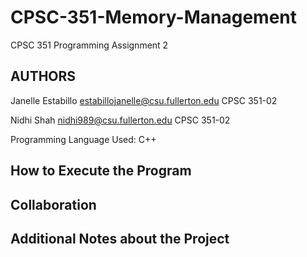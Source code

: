 # CPSC-351-Memory-Management
CPSC 351 Programming Assignment 2

AUTHORS
--------------------------------------
Janelle Estabillo
estabillojanelle@csu.fullerton.edu
CPSC 351-02

Nidhi Shah
nidhi989@csu.fullerton.edu
CPSC 351-02

Programming Language Used: C++

How to Execute the Program
--------------------------------------


Collaboration
--------------------------------------


Additional Notes about the Project
--------------------------------------
